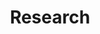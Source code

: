 ---
title: "Research"
layout: categories
permalink: /Research/
author_profile: true
sidebar_main: true
---